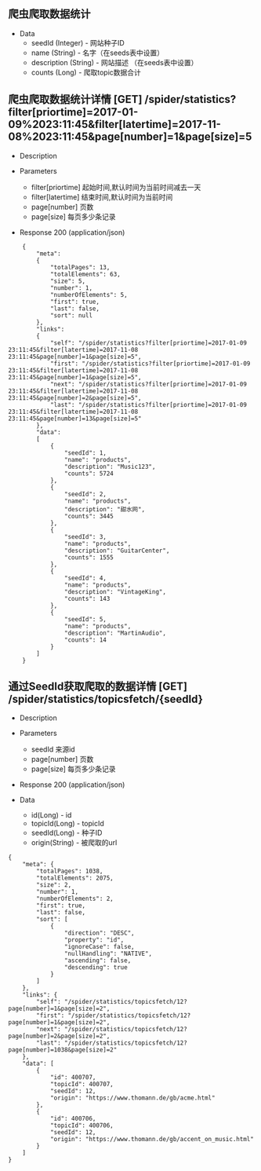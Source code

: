 ## 爬虫爬取数据统计

+ Data
    + seedId (Integer) - 网站种子ID
    + name (String) - 名字（在seeds表中设置）
    + description (String) - 网站描述 （在seeds表中设置）
    + counts (Long) - 爬取topic数据合计

## 爬虫爬取数据统计详情 [GET] /spider/statistics?filter[priortime]=2017-01-09%2023:11:45&filter[latertime]=2017-11-08%2023:11:45&page[number]=1&page[size]=5
+ Description

+ Parameters
    + filter[priortime] 起始时间,默认时间为当前时间减去一天
    + filter[latertime] 结束时间,默认时间为当前时间
    + page[number] 页数
    + page[size]  每页多少条记录
+ Response 200 (application/json)

```   
    {
        "meta": 
        {
            "totalPages": 13,
            "totalElements": 63,
            "size": 5,
            "number": 1,
            "numberOfElements": 5,
            "first": true,
            "last": false,
            "sort": null
        },
        "links": 
        {
            "self": "/spider/statistics?filter[priortime]=2017-01-09 23:11:45&filter[latertime]=2017-11-08 23:11:45&page[number]=1&page[size]=5",
            "first": "/spider/statistics?filter[priortime]=2017-01-09 23:11:45&filter[latertime]=2017-11-08 23:11:45&page[number]=1&page[size]=5",
            "next": "/spider/statistics?filter[priortime]=2017-01-09 23:11:45&filter[latertime]=2017-11-08 23:11:45&page[number]=2&page[size]=5",
            "last": "/spider/statistics?filter[priortime]=2017-01-09 23:11:45&filter[latertime]=2017-11-08 23:11:45&page[number]=13&page[size]=5"
        },
        "data": 
        [
            {
                "seedId": 1,
                "name": "products",
                "description": "Music123",
                "counts": 5724
            },
            {
                "seedId": 2,
                "name": "products",
                "description": "甜水网",
                "counts": 3445
            },
            {
                "seedId": 3,
                "name": "products",
                "description": "GuitarCenter",
                "counts": 1555
            },
            {
                "seedId": 4,
                "name": "products",
                "description": "VintageKing",
                "counts": 143
            },
            {
                "seedId": 5,
                "name": "products",
                "description": "MartinAudio",
                "counts": 14
            }
        ]
    }
```

## 通过SeedId获取爬取的数据详情 [GET] /spider/statistics/topicsfetch/{seedId}
+ Description

+ Parameters
    + seedId 来源id
    + page[number] 页数
    + page[size]  每页多少条记录
+ Response 200 (application/json)
+ Data
    + id(Long) - id
    + topicId(Long) - topicId
    + seedId(Long) - 种子ID    
    + origin(String) - 被爬取的url

```
{
    "meta": {
        "totalPages": 1038,
        "totalElements": 2075,
        "size": 2,
        "number": 1,
        "numberOfElements": 2,
        "first": true,
        "last": false,
        "sort": [
            {
                "direction": "DESC",
                "property": "id",
                "ignoreCase": false,
                "nullHandling": "NATIVE",
                "ascending": false,
                "descending": true
            }
        ]
    },
    "links": {
        "self": "/spider/statistics/topicsfetch/12?page[number]=1&page[size]=2",
        "first": "/spider/statistics/topicsfetch/12?page[number]=1&page[size]=2",
        "next": "/spider/statistics/topicsfetch/12?page[number]=2&page[size]=2",
        "last": "/spider/statistics/topicsfetch/12?page[number]=1038&page[size]=2"
    },
    "data": [
        {
            "id": 400707,
            "topicId": 400707,
            "seedId": 12,
            "origin": "https://www.thomann.de/gb/acme.html"
        },
        {
            "id": 400706,
            "topicId": 400706,
            "seedId": 12,
            "origin": "https://www.thomann.de/gb/accent_on_music.html"
        }
    ]
}
```
